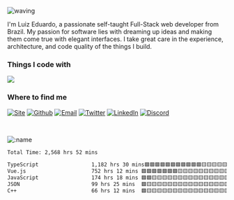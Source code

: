 ![waving](https://capsule-render.vercel.app/api?type=waving&height=200&text=Dogs%20&fontAlignY=40&color=gradient)

I'm Luiz Eduardo, a passionate self-taught Full-Stack web developer from Brazil. My passion for software lies with dreaming up ideas and making them come true with elegant interfaces. I take great care in the experience, architecture, and code quality of the things I build.

<p>
  <h3>Things I code with</h3>
  <a href="https://gotardo.vercel.app" target="_blank">
    <img src="https://skillicons.dev/icons?i=git,html,css,js,ts,bootstrap,prisma,sass,heroku,jest,docker,discord,vscode,react,bash,linux,next,powershell,unity,vite,netlify,mongodb,tailwind,github,firebase,figma,aws,mui,webpack,mysql" />
  </a>
</p>

<h3>Where to find me</h3>
<p><a href="https://legotardo.com" target="_blank"><img alt="Site" src="https://img.shields.io/badge/Site-%2312100E.svg?&style=for-the-badge&logo=appveyor&logoColor=white" /></a> <a href="https://github.com/DoginUwU" target="_blank"><img alt="Github" src="https://img.shields.io/badge/GitHub-%2312100E.svg?&style=for-the-badge&logo=Github&logoColor=white" /></a> <a href="mailto:doginuwu@pm.me" target="_blank"><img alt="Email" src="https://img.shields.io/badge/Email-%2312100E.svg?&style=for-the-badge&logo=Gmail&logoColor=white" /></a> <a href="https://twitter.com/DoginUwU" target="_blank"><img alt="Twitter" src="https://img.shields.io/badge/twitter-%231DA1F2.svg?&style=for-the-badge&logo=twitter&logoColor=white" /></a> <a href="https://www.linkedin.com/in/luiz-gotardo/" target="_blank"><img alt="LinkedIn" src="https://img.shields.io/badge/linkedin-%230077B5.svg?&style=for-the-badge&logo=linkedin&logoColor=white" /></a>
  <a href="https://discord.com/users/656129876092518400" target="_blank"><img alt="Discord" src="https://img.shields.io/badge/Discord-%235865f2.svg?&style=for-the-badge&logo=Discord&logoColor=white" /></a> 
</p>
<br />

<!--<div align="start">
  
[![spotify-github-profile](https://spotify-github-profile.vercel.app/api/view?uid=em3n90e2j6usercid5v1oq0o5&cover_image=true&theme=default&bar_color=b65cff&bar_color_cover=false)](https://spotify-github-profile.vercel.app/api/view?uid=em3n90e2j6usercid5v1oq0o5&redirect=true)
  
</div>-->

![:name](https://count.getloli.com/get/@:DoginUwU?theme=rule34)
  
<!--START_SECTION:waka-->

```txt
Total Time: 2,568 hrs 52 mins

TypeScript                 1,182 hrs 30 mins🟩🟩🟩🟩🟩🟩🟩🟩🟩🟩🟩🟨🟨🟨🟨🟨🟨🟨🟨🟨🟨🟨🟨🟨🟨   45.51 %
Vue.js                     752 hrs 12 mins 🟩🟩🟩🟩🟩🟩🟩🟨🟨🟨🟨🟨🟨🟨🟨🟨🟨🟨🟨🟨🟨🟨🟨🟨🟨   28.95 %
JavaScript                 174 hrs 18 mins 🟩🟩🟨🟨🟨🟨🟨🟨🟨🟨🟨🟨🟨🟨🟨🟨🟨🟨🟨🟨🟨🟨🟨🟨🟨   06.71 %
JSON                       99 hrs 25 mins  🟩🟨🟨🟨🟨🟨🟨🟨🟨🟨🟨🟨🟨🟨🟨🟨🟨🟨🟨🟨🟨🟨🟨🟨🟨   03.83 %
C++                        66 hrs 12 mins  🟩🟨🟨🟨🟨🟨🟨🟨🟨🟨🟨🟨🟨🟨🟨🟨🟨🟨🟨🟨🟨🟨🟨🟨🟨   02.55 %
```

<!--END_SECTION:waka-->
